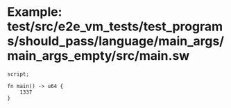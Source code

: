 # Example: test/src/e2e_vm_tests/test_programs/should_pass/language/main_args/main_args_empty/src/main.sw

```sway
script;

fn main() -> u64 {
    1337
}

```
